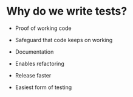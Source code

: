 # Why do we write tests?

- Proof of working code

- Safeguard that code keeps on working

- Documentation

- Enables refactoring

- Release faster

- Easiest form of testing
